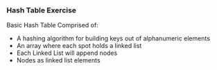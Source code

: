 ### Hash Table Exercise
Basic Hash Table Comprised of: <br>
- A hashing algorithm for building keys out of alphanumeric elements
- An array where each spot holds a linked list
- Each Linked List will append nodes
- Nodes as linked list elements
